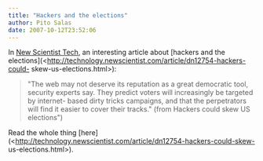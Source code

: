 ```yaml
---
title: "Hackers and the elections"
author: Pito Salas
date: 2007-10-12T23:52:06
---
```




In [New Scientist Tech](<http://technology.newscientist.com/home.ns>), an
interesting article about [hackers and the
elections](<http://technology.newscientist.com/article/dn12754-hackers-could-
skew-us-elections.html>):

> "The web may not deserve its reputation as a great democratic tool, security
> experts say. They predict voters will increasingly be targeted by internet-
> based dirty tricks campaigns, and that the perpetrators will find it easier
> to cover their tracks." (from Hackers could skew US elections")

Read the whole thing
[here](<http://technology.newscientist.com/article/dn12754-hackers-could-skew-
us-elections.html>).


